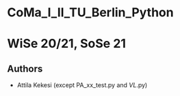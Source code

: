 # CoMa_I_II_TU_Berlin_Python
# WiSe 20/21, SoSe 21

## Authors
* Attila Kekesi (except PA_xx_test.py and *VL*.py)
